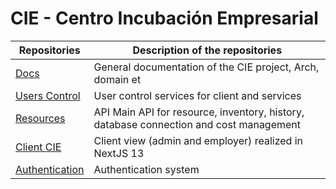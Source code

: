 # CIE - Centro Incubación Empresarial

| Repositories                                                | Description of the repositories                              |
| ----------------------------------------------------------- | ------------------------------------------------------------ |
| [Docs](https://github.com/CIE-UPB/docs)                     | General documentation of the CIE project, Arch, domain et    |
| [Users Control](https://github.com/CIE-UPB/users-control)   | User control services for client and services                |
| [Resources](https://github.com/CIE-UPB/resources)           | API Main API for resource, inventory, history, database connection and cost management |
| [Client CIE](https://github.com/CIE-UPB/client-cie)         | Client view (admin and employer) realized in NextJS 13       |
| [Authentication](https://github.com/CIE-UPB/authentication) | Authentication system                                        |

